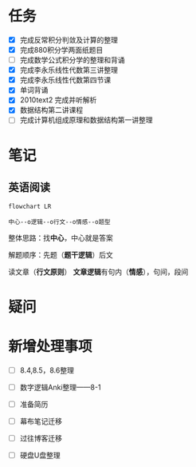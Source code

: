 ```toc
```
# 任务
- [x] 完成反常积分判敛及计算的整理
- [x] 完成880积分学两面纸题目
- [ ] 完成数学公式积分学的整理和背诵
- [x] 完成李永乐线性代数第三讲整理
- [x] 完成李永乐线性代数第四节课
- [x] 单词背诵
- [x] 2010text2 完成并听解析
- [x] 数据结构第二讲课程
- [ ] 完成计算机组成原理和数据结构第一讲整理

# 笔记
## 英语阅读
```mermaid
flowchart LR

中心--o逻辑--o行文--o情感--o题型

```

整体思路：找**中心**，中心就是答案

解题顺序：先题（**题干逻辑**）后文

读文章（**行文原则**）
	**文章逻辑**有句内（**情感**），句间，段间


# 疑问

# 新增处理事项
- [ ] 8.4,8.5，8.6整理 
- [ ] 数字逻辑Anki整理——8-1

- [ ] 准备简历
- [ ] 幕布笔记迁移
- [ ] 过往博客迁移
- [ ] 硬盘U盘整理



